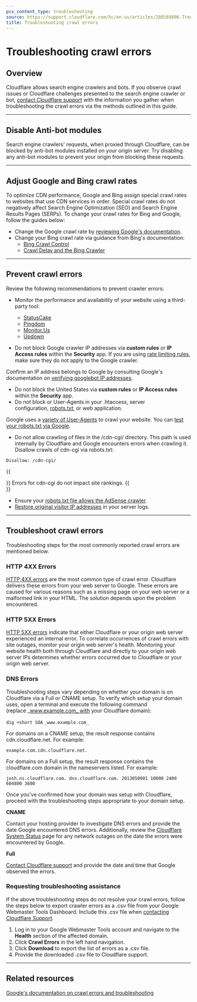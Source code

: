 ```yaml
---
pcx_content_type: troubleshooting
source: https://support.cloudflare.com/hc/en-us/articles/200169806-Troubleshooting-crawl-errors
title: Troubleshooting crawl errors
---
```


# Troubleshooting crawl errors



## Overview

Cloudflare allows search engine crawlers and bots. If you observe crawl issues or Cloudflare challenges presented to the search engine crawler or bot, [contact Cloudflare support](/support/contacting-cloudflare-support/) with the information you gather when troubleshooting the crawl errors via the methods outlined in this guide.

___

## Disable Anti-bot modules

Search engine crawlers' requests, when proxied through Cloudflare, can be blocked by anti-bot modules installed on your origin server. Try disabling any anti-bot modules to prevent your origin from blocking these requests.


___

## Adjust Google and Bing crawl rates

To optimize CDN performance, Google and Bing assign special crawl rates to websites that use CDN services in order. Special crawl rates do not negatively affect Search Engine Optimization (SEO) and Search Engine Results Pages (SERPs). To change your crawl rates for Bing and Google, follow the guides below:

-   Change the Google crawl rate by [reviewing Google's documentation](https://support.google.com/webmasters/answer/48620?hl=en).
-   Change your Bing crawl rate via guidance from Bing's documentation:
    -   [Bing Crawl Control](https://www.bing.com/webmasters/help/?topicid=55a30303)
    -   [Crawl Delay and the Bing Crawler](https://blogs.bing.com/webmaster/2009/08/10/crawl-delay-and-the-bing-crawler-msnbot)

___

## Prevent crawl errors

Review the following recommendations to prevent crawler errors:

-   Monitor the performance and availability of your website using a third-party tool:
    -   [StatusCake](http://www.statuscake.com/)
    -   [Pingdom](http://www.pingdom.com/)
    -   [Monitor.Us](http://www.monitor.us/)
    -   [Updown](https://updown.io/)

-   Do not block Google crawler IP addresses via **custom rules** or **IP Access rules** within the **Security** app. If you are using [rate limiting rules](/waf/rate-limiting-rules/), make sure they do not apply to the Google crawler.

Confirm an IP address belongs to Google by consulting Google's documentation on [verifying googlebot IP addresses](https://support.google.com/webmasters/bin/answer.py?answer=80553).

-   Do not block the United States via **custom rules** or **IP Access rules** within the **Security** app.
-   Do not block or User-Agents in your .htaccess, server configuration, [robots.txt](http://support.google.com/webmasters/bin/answer.py?answer=35303), or web application.

Google uses a [variety of User-Agents](https://support.google.com/webmasters/answer/1061943) to crawl your website. You can [test your robots.txt via Google](https://support.google.com/webmasters/answer/6062598?hl=en).

-   Do not allow crawling of files in the /cdn-cgi/ directory. This path is used internally by Cloudflare and Google encounters errors when crawling it. Disallow crawls of cdn-cgi via robots.txt:

`Disallow: /cdn-cgi/`

{{<Aside type="note">}}
Errors for cdn-cgi do not impact site rankings.
{{</Aside>}}

-   Ensure your [robots.txt file allows the AdSense crawler](http://support.google.com/webmasters/bin/answer.py?hl=en&answer=1061943).
-   [Restore original visitor IP addresses](https://support.cloudflare.com/hc/articles/200170786) in your server logs.

___

## Troubleshoot crawl errors

Troubleshooting steps for the most commonly reported crawl errors are mentioned below.

### HTTP 4XX Errors

[HTTP 4XX errors](https://support.cloudflare.com/hc/articles/115003014512) are the most common type of crawl error. Cloudflare delivers these errors from your web server to Google. These errors are caused for various reasons such as a missing page on your web server or a malformed link in your HTML. The solution depends upon the problem encountered.

### HTTP 5XX Errors

[HTTP 5XX errors](https://support.cloudflare.com/hc/articles/115003011431) indicate that either Cloudflare or your origin web server experienced an internal error. To correlate occurrences of crawl errors with site outages, monitor your origin web server's health. Monitoring your website health both through Cloudflare and directly to your origin web server IPs determines whether errors occurred due to Cloudflare or your origin web server.

### DNS Errors

Troubleshooting steps vary depending on whether your domain is on Cloudflare via a Full or CNAME setup. To verify which setup your domain uses, open a terminal and execute the following command (replace _www.example.com_ with your Cloudflare domain):

`dig +short SOA` `_www.example.com_`

For domains on a CNAME setup, the result response contains cdn.cloudflare.net. For example:

`example.com.cdn.cloudflare.net.`

For domains on a Full setup, the result response contains the cloudflare.com domain in the nameservers listed. For example:

`josh.ns.cloudflare.com. dns.cloudflare.com. 2013050901 10000 2400 604800 3600`

Once you've confirmed how your domain was setup with Cloudflare, proceed with the troubleshooting steps appropriate to your domain setup.

**CNAME**

Contact your hosting provider to investigate DNS errors and provide the date Google encountered DNS errors. Additionally, review the [Cloudflare System Status](http://www.cloudflare.com/system-status) page for any network outages on the date the errors were encountered by Google.

**Full**

[Contact Cloudflare support](/support/contacting-cloudflare-support/) and provide the date and time that Google observed the errors.

### Requesting troubleshooting assistance

If the above troubleshooting steps do not resolve your crawl errors, follow the steps below to export crawler errors as a .csv file from your Google Webmaster Tools Dashboard. Include this .csv file when [contacting Cloudflare Support](/support/contacting-cloudflare-support/).

1.  Log in to your Google Webmaster Tools account and navigate to the **Health** section of the affected domain.
2.  Click **Crawl Errors** in the left hand navigation.
3.  Click **Download** to export the list of errors as a .csv file.
4.  Provide the downloaded .csv file to Cloudflare support.

___

## Related resources

[Google's documentation on crawl errors and troubleshooting](https://support.google.com/webmasters/answer/7440203#not_found_404)

